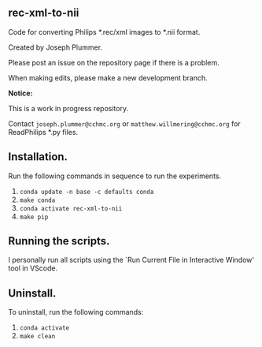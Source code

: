 ## rec-xml-to-nii

Code for converting Philips *.rec/xml images to *.nii format.

Created by Joseph Plummer. 

Please post an issue on the repository
page if there is a problem.

When making edits, please make a new development branch.

**Notice:**

This is a work in progress repository. 

Contact `joseph.plummer@cchmc.org` or `matthew.willmering@cchmc.org` for ReadPhilips *.py files. 



## Installation.

Run the following commands in sequence to run the experiments.

1. `conda update -n base -c defaults conda`
2. `make conda`
3. `conda activate rec-xml-to-nii`
4. `make pip`


## Running the scripts. 

I personally run all scripts using the `Run Current File in Interactive Window' tool in VScode.


## Uninstall.

To uninstall, run the following commands:

1. `conda activate`
2. `make clean`

